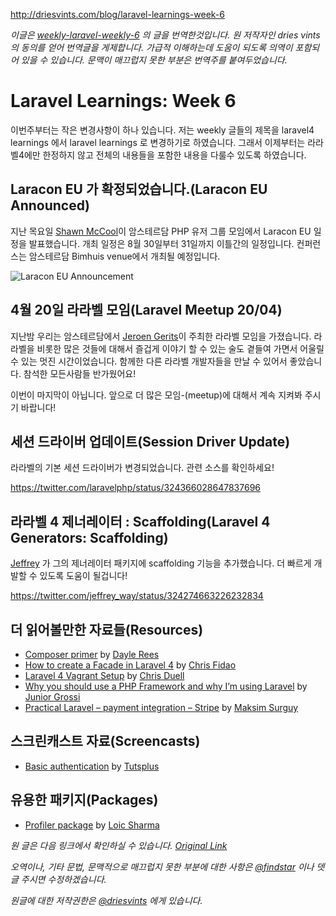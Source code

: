 http://driesvints.com/blog/laravel-learnings-week-6

*이글은 [weekly-laravel-weekly-6](http://driesvints.com/blog/laravel-learnings-week-6) 의 글을 번역한것입니다. 원 저작자인 dries vints 의 동의를 얻어 번역글을 게제합니다. 가급적 이해하는데 도움이 되도록 의역이 포함되어 있을 수 있습니다. 문맥이 매끄럽지 못한 부분은 번역주를 붙여두었습니다.*

# Laravel Learnings: Week 6


 이번주부터는 작은 변경사항이 하나 있습니다. 저는 weekly 글들의 제목을 laravel4 learnings 에서 laravel learnings 로 변경하기로 하였습니다. 그래서 이제부터는 라라벨4에만 한정하지 않고 전체의 내용들을 포함한 내용을 다룰수 있도록 하였습니다.

## Laracon EU 가 확정되었습니다.(Laracon EU Announced)

지난 목요일 [Shawn McCool](https://twitter.com/shawnmccool)이 암스테르담 PHP 유저 그룹 모임에서 Laracon EU 일정을 발표했습니다. 개최 일정은 8월 30일부터 31일까지 이틀간의 일정입니다. 컨퍼런스는 암스테르담 Bimhuis venue에서 개최될 예정입니다.

![Laracon EU Announcement](https://raw2.github.com/LaravelIO/LaravelWeekly/master/issues/images/laracon-eu-announcement.jpg)

## 4월 20일 라라벨 모임(Laravel Meetup 20/04)

 지난밤 우리는 암스테르담에서 [Jeroen Gerits](https://twitter.com/JeroenGerits)이 주최한 라라벨 모임을 가졌습니다. 라라벨을 비롯한 많은 것들에 대해서 즐겁게 이야기 할 수 있는 술도 곁들여 가면서 어울릴 수 있는 멋진 시간이었습니다. 함께한 다른 라라벨 개발자들을 만날 수 있어서 좋았습니다. 참석한 모든사람들 반가웠어요!

 이번이 마지막이 아닙니다. 앞으로 더 많은 모임-(meetup)에 대해서 계속 지켜봐 주시기 바랍니다!

## 세션 드라이버 업데이트(Session Driver Update)

 라라벨의 기본 세션 드라이버가 변경되었습니다. 관련 소스를 확인하세요!

https://twitter.com/laravelphp/status/324366028647837696

## 라라벨 4 제너레이터 : Scaffolding(Laravel 4 Generators: Scaffolding)

[Jeffrey](https://twitter.com/jeffrey_way) 가 그의 제너레이터 패키지에 scaffolding 기능을 추가했습니다. 더 빠르게 개발할 수 있도록 도움이 될겁니다!

https://twitter.com/jeffrey_way/status/324274663226232834

## 더 읽어볼만한 자료들(Resources)

- [Composer primer](http://daylerees.com/composer-primer) by [Dayle Rees](https://twitter.com/daylerees)
- [How to create a Facade in Laravel 4](http://fideloper.com/create-facade-laravel-4) by [Chris Fidao](https://twitter.com/fideloper)
- [Laravel 4 Vagrant Setup](https://github.com/duellsy/Laravel-4-Vagrant) by [Chris Duell](https://twitter.com/duellsy)
- [Why you should use a PHP Framework and why I’m using Laravel](http://juniorgrossi.com/why-you-should-use-a-php-framework-and-why-im-using-laravel/) by [Junior Grossi](https://twitter.com/junior_grossi)
- [Practical Laravel – payment integration – Stripe](http://maxoffsky.com/code-blog/practical-laravel-payment-integration-stripe/) by [Maksim Surguy](https://twitter.com/msurguy)

## 스크린캐스트 자료(Screencasts)

- [Basic authentication](https://tutsplus.com/lesson/basic-authentication/) by [Tutsplus](https://tutsplus.com)

## 유용한 패키지(Packages)

- [Profiler package](https://github.com/loic-sharma/profiler) by [Loic Sharma](https://twitter.com/sharmaloic)

*원 글은 다음 링크에서 확인하실 수 있습니다. [Original Link](http://driesvints.com/blog/laravel-learnings-week-6)*


*오역이나, 기타 문법, 문맥적으로 매끄럽지 못한 부분에 대한 사항은 [@findstar](https://twitter.com/findstar) 이나 뎃글 주시면 수정하겠습니다.*


*원글에 대한 저작권한은 [@driesvints](https://twitter.com/driesvints) 에게 있습니다.*